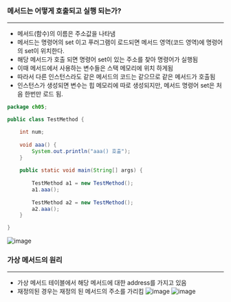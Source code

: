 ### 메서드는 어떻게 호출되고 실행 되는가?
---
-  메서드(함수)의 이름은 주소값을 나타냄
-  메서드는 명령어의 set 이고 푸러그램이 로드되면 메서드 영역(코드 영역)에 명령어의 set이 위치한다.
-  해당 메서드가 호출 되면 명령어 set이 있는 주소를 찾아 명령어가 실행됨
-  이때 메서드에서 사용하는 변수들은 스택 메모리에 위치 하게됨
-  따라서 다른 인스턴스라도 같은 메서드의 코드는 같으므로 같은 메서드가 호출됨
-  인스턴스가 생성되면 변수는 힙 메모리에 따로 생성되지만, 메서드 명령어 set은 처음 한번만 로드 됨.

```java
package ch05;

public class TestMethod {

	int num;
	
	void aaa() {
		System.out.println("aaa() 호출");
	}
	
	public static void main(String[] args) {
		
		TestMethod a1 = new TestMethod();
		a1.aaa();
		
		TestMethod a2 = new TestMethod();
		a2.aaa();
	}

}
```

![image](https://gitlab.com/easyspubjava/javacoursework/-/raw/master/Chapter3/3-05/img/mem.png)


### 가상 메서드의 원리
-----------------
- 가상 메서드 테이블에서 해당 메서드에 대한 address를 가지고 있음
- 재정의된 경우는 재정의 된 메서드의 주소를 가리킴
![image](https://gitlab.com/easyspubjava/javacoursework/-/raw/master/Chapter3/3-05/img/virtual.png)
![image](https://gitlab.com/easyspubjava/javacoursework/-/raw/master/Chapter3/3-05/img/calcprice.png)
 